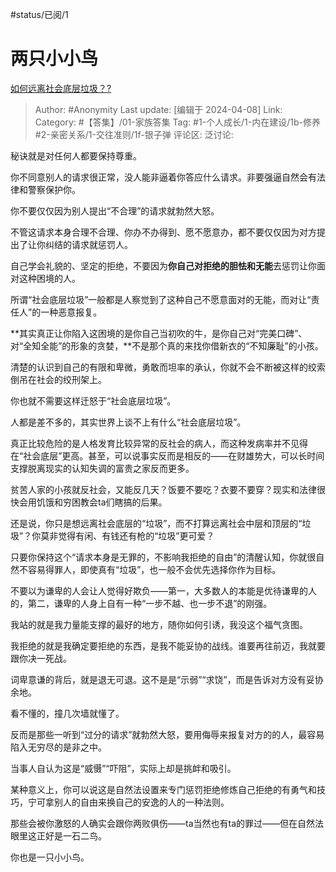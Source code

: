 #status/已阅/1

# 两只小小鸟

[如何远离社会底层垃圾？?](https://www.zhihu.com/question/406766991/answer/3457803161)

> Author: #Anonymity
> Last update: [编辑于 2024-04-08]
> Link:
> Category: #【答集】/01-家族答集
> Tag: #1-个人成长/1-内在建设/1b-修养 #2-亲密关系/1-交往准则/1f-银子弹
> 评论区:
> 泛讨论:

秘诀就是对任何人都要保持尊重。

你不同意别人的请求很正常，没人能非逼着你答应什么请求。非要强逼自然会有法律和警察保护你。

你不要仅仅因为别人提出“不合理”的请求就勃然大怒。

不管这请求本身合理不合理、你办不办得到、愿不愿意办，都不要仅仅因为对方提出了让你纠结的请求就惩罚人。

自己学会礼貌的、坚定的拒绝，不要因为**你自己对拒绝的胆怯和无能**去惩罚让你面对这种困境的人。

所谓“社会底层垃圾”一般都是人察觉到了这种自己不愿意面对的无能，而对让“责任人”的一种恶意报复。

**其实真正让你陷入这困境的是你自己当初吹的牛，是你自己对“完美口碑”、对“全知全能”的形象的贪婪，**不是那个真的来找你借新衣的“不知廉耻”的小孩。

清楚的认识到自己的有限和卑微，勇敢而坦率的承认，你就不会不断被这样的绞索倒吊在社会的绞刑架上。

你也就不需要这样迁怒于“社会底层垃圾”。

人都是差不多的，其实世界上谈不上有什么“社会底层垃圾”。

真正比较危险的是人格发育比较异常的反社会的病人，而这种发病率并不见得在“社会底层”更高。甚至，可以说事实反而是相反的——在财雄势大，可以长时间支撑脱离现实的认知失调的富贵之家反而更多。

贫苦人家的小孩就反社会，又能反几天？饭要不要吃？衣要不要穿？现实和法律很快会用饥饿和穷困教会ta们瞎搞的后果。

还是说，你只是想远离社会底层的“垃圾”，而不打算远离社会中层和顶层的“垃圾”？你莫非觉得有闲、有钱还有枪的“垃圾”更可爱？

只要你保持这个“请求本身是无罪的，不影响我拒绝的自由”的清醒认知，你就很自然不容易得罪人，即使真有“垃圾”，也一般不会优先选择你作为目标。

不要以为谦卑的人会让人觉得好欺负——第一，大多数人的本能是优待谦卑的人的，第二，谦卑的人身上自有一种“一步不越、也一步不退”的刚强。

我站的就是我力量能支撑的最好的地方，随你如何引诱，我没这个福气贪图。

我拒绝的就是我确定要拒绝的东西，是我不能妥协的战线。谁要再往前迈，我就要跟你决一死战。

词卑意谦的背后，就是退无可退。这不是是“示弱”“求饶”，而是告诉对方没有妥协余地。

看不懂的，撞几次墙就懂了。

反而是那些一听到“过分的请求”就勃然大怒，要用侮辱来报复对方的的人，最容易陷入无穷尽的是非之中。

当事人自认为这是“威慑”“吓阻”，实际上却是挑衅和吸引。

某种意义上，你可以说这是自然法设置来专门惩罚拒绝修炼自己拒绝的有勇气和技巧，宁可拿别人的自由来换自己的安逸的人的一种法则。

那些会被你激怒的人确实会跟你两败俱伤——ta当然也有ta的罪过——但在自然法眼里这正好是一石二鸟。

你也是一只小小鸟。
